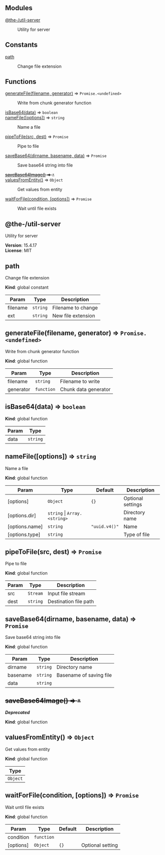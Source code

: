 <!--- Code generated by @the-/script-doc. DO NOT EDIT. -->

## Modules

<dl>
<dt><a href="#module_@the-/util-server">@the-/util-server</a></dt>
<dd><p>Utility for server</p>
</dd>
</dl>

## Constants

<dl>
<dt><a href="#path">path</a></dt>
<dd><p>Change file extension</p>
</dd>
</dl>

## Functions

<dl>
<dt><a href="#generateFile">generateFile(filename, generator)</a> ⇒ <code>Promise.&lt;undefined&gt;</code></dt>
<dd><p>Write from chunk generator function</p>
</dd>
<dt><a href="#isBase64">isBase64(data)</a> ⇒ <code>boolean</code></dt>
<dd></dd>
<dt><a href="#nameFile">nameFile([options])</a> ⇒ <code>string</code></dt>
<dd><p>Name a file</p>
</dd>
<dt><a href="#pipeToFile">pipeToFile(src, dest)</a> ⇒ <code>Promise</code></dt>
<dd><p>Pipe to file</p>
</dd>
<dt><a href="#saveBase64">saveBase64(dirname, basename, data)</a> ⇒ <code>Promise</code></dt>
<dd><p>Save base64 string into file</p>
</dd>
<dt><del><a href="#saveBase64Image">saveBase64Image()</a> ⇒ <code>*</code></del></dt>
<dd></dd>
<dt><a href="#valuesFromEntity">valuesFromEntity()</a> ⇒ <code>Object</code></dt>
<dd><p>Get values from entity</p>
</dd>
<dt><a href="#waitForFile">waitForFile(condition, [options])</a> ⇒ <code>Promise</code></dt>
<dd><p>Wait until file exists</p>
</dd>
</dl>

<a name="module_@the-/util-server"></a>

## @the-/util-server
Utility for server

**Version**: 15.4.17  
**License**: MIT  
<a name="path"></a>

## path
Change file extension

**Kind**: global constant  

| Param | Type | Description |
| --- | --- | --- |
| filename | <code>string</code> | Filename to change |
| ext | <code>string</code> | New file extension |

<a name="generateFile"></a>

## generateFile(filename, generator) ⇒ <code>Promise.&lt;undefined&gt;</code>
Write from chunk generator function

**Kind**: global function  

| Param | Type | Description |
| --- | --- | --- |
| filename | <code>string</code> | Filename to write |
| generator | <code>function</code> | Chunk data generator |

<a name="isBase64"></a>

## isBase64(data) ⇒ <code>boolean</code>
**Kind**: global function  

| Param | Type |
| --- | --- |
| data | <code>string</code> | 

<a name="nameFile"></a>

## nameFile([options]) ⇒ <code>string</code>
Name a file

**Kind**: global function  

| Param | Type | Default | Description |
| --- | --- | --- | --- |
| [options] | <code>Object</code> | <code>{}</code> | Optional settings |
| [options.dir] | <code>string</code> \| <code>Array.&lt;string&gt;</code> |  | Directory name |
| [options.name] | <code>string</code> | <code>&quot;uuid.v4()&quot;</code> | Name |
| [options.type] | <code>string</code> |  | Type of file |

<a name="pipeToFile"></a>

## pipeToFile(src, dest) ⇒ <code>Promise</code>
Pipe to file

**Kind**: global function  

| Param | Type | Description |
| --- | --- | --- |
| src | <code>Stream</code> | Input file stream |
| dest | <code>string</code> | Destination file path |

<a name="saveBase64"></a>

## saveBase64(dirname, basename, data) ⇒ <code>Promise</code>
Save base64 string into file

**Kind**: global function  

| Param | Type | Description |
| --- | --- | --- |
| dirname | <code>string</code> | Directory name |
| basename | <code>string</code> | Basename of saving file |
| data | <code>string</code> |  |

<a name="saveBase64Image"></a>

## ~~saveBase64Image() ⇒ <code>\*</code>~~
***Deprecated***

**Kind**: global function  
<a name="valuesFromEntity"></a>

## valuesFromEntity() ⇒ <code>Object</code>
Get values from entity

**Kind**: global function  

| Type |
| --- |
| <code>Object</code> | 

<a name="waitForFile"></a>

## waitForFile(condition, [options]) ⇒ <code>Promise</code>
Wait until file exists

**Kind**: global function  

| Param | Type | Default | Description |
| --- | --- | --- | --- |
| condition | <code>function</code> |  |  |
| [options] | <code>Object</code> | <code>{}</code> | Optional setting |


